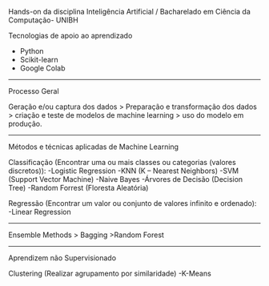 Hands-on da disciplina Inteligência Artificial / Bacharelado em Ciência da Computação- UNIBH

Tecnologias de apoio ao aprendizado
- Python
- Scikit-learn
- Google Colab
___________________________
Processo Geral

Geração e/ou captura dos dados > Preparação e transformação dos dados > criação e teste de modelos de machine learning > uso do modelo em produção.
___________________________

Métodos e técnicas aplicadas de Machine Learning

Classificação (Encontrar uma ou mais classes ou categorias (valores discretos)):
	-Logistic Regression
	-KNN (K – Nearest Neighbors)
	-SVM (Support Vector Machine)
	-Naive Bayes
	-Árvores de Decisão (Decision Tree)
	-Random Forrest (Floresta Aleatória)

Regressão (Encontrar um valor ou conjunto de valores infinito e ordenado):
	-Linear Regression	
___________________________
Ensemble Methods > Bagging >Random Forest
__________________________
Aprendizem não Supervisionado

Clustering (Realizar agrupamento por similaridade)
	-K-Means
